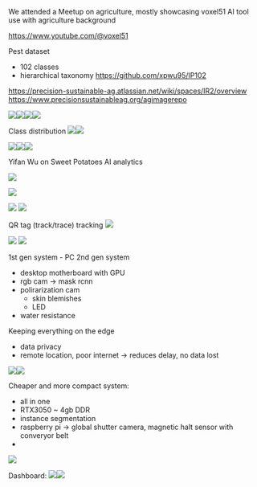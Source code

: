 We attended a Meetup on agriculture, mostly showcasing voxel51 AI tool use with agriculture background

https://www.youtube.com/@voxel51

Pest dataset
- 102 classes
- hierarchical taxonomy
https://github.com/xpwu95/IP102

https://precision-sustainable-ag.atlassian.net/wiki/spaces/IR2/overview
https://www.precisionsustainableag.org/agimagerepo

![](img/Screenshot%202025-10-16%20at%2019.31.15.png)![](img/Screenshot%202025-10-16%20at%2019.33.21.png)![](img/Screenshot%202025-10-16%20at%2019.35.53.png)![](img/Screenshot%202025-10-16%20at%2019.38.20.png)

Class distribution
![](img/Pasted%20image%2020251016194110.png)![](img/Screenshot%202025-10-16%20at%2019.42.31.png)

![](img/Pasted%20image%2020251016194414.png)![](img/Screenshot%202025-10-16%20at%2019.45.58.png)![](img/Screenshot%202025-10-16%20at%2019.49.38.png)




Yifan Wu on Sweet Potatoes AI analytics

![](img/Screenshot%202025-10-16%20at%2020.34.12.png)

![](img/Screenshot%202025-10-16%20at%2020.36.23.png)

![](img/Screenshot%202025-10-16%20at%2020.38.33.png)
![](img/Screenshot%202025-10-16%20at%2020.40.49.png)

QR tag (track/trace) tracking
![](img/Screenshot%202025-10-16%20at%2020.49.52.png)

![](img/Screenshot%202025-10-16%20at%2020.41.34.png)
![](img/Screenshot%202025-10-16%20at%2020.43.10.png)

1st gen system - PC
2nd gen system
- desktop motherboard with GPU
- rgb cam -> mask rcnn
- polirarization cam
	- skin blemishes
	- LED
- water resistance

Keeping everything on the edge
- data privacy 
- remote location, poor internet -> reduces delay, no data lost

![](img/Screenshot%202025-10-16%20at%2020.44.28.png)![](img/Screenshot%202025-10-16%20at%2020.48.03.png)


Cheaper and more compact system:
- all in one
- RTX3050 ~ 4gb DDR
- instance segmentation
- raspberry pi -> global shutter camera, magnetic halt sensor with converyor belt
- 
![](img/Screenshot%202025-10-16%20at%2020.48.13.png)

Dashboard:
![](img/Screenshot%202025-10-16%20at%2020.50.58.png)![](img/Screenshot%202025-10-16%20at%2020.52.44.png)
